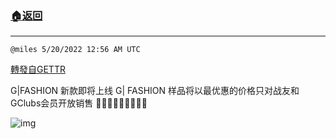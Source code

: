 ###  [:house:返回](README.md)
---


`@miles 5/20/2022 12:56 AM UTC`

[轉發自GETTR](https://gettr.com/post/p1ahglgcc84)

G|FASHION 新款即将上线
G| FASHION 样品将以最优惠的价格只对战友和GClubs会员开放销售
👏👏👏💕💕💕🎉🎉🎉

![img](https://media.gettr.com/group30/getter/2022/05/20/00/34773244-ab3b-815f-66f6-c7df702d87f4/out.jpg)
